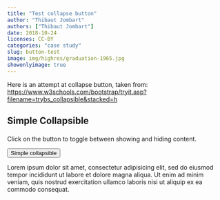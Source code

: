 ```yaml
---
title: "Test collapse button"
author: "Thibaut Jombart"
authors: ["Thibaut Jombart"]
date: 2018-10-24
licenses: CC-BY
categories: "case study"
slug: button-test
image: img/highres/graduation-1965.jpg
showonlyimage: true
---
```


Here is an attempt at collapse button, taken from:
<https://www.w3schools.com/bootstrap/tryit.asp?filename=trybs_collapsible&stacked=h>

<div class="container">

<h2>

Simple Collapsible

</h2>

<p>

Click on the button to toggle between showing and hiding
content.

</p>

<button type="button" class="btn btn-info" data-toggle="collapse" data-target="#demo">Simple
collapsible</button>

<div id="demo" class="collapse">

Lorem ipsum dolor sit amet, consectetur adipisicing elit, sed do eiusmod
tempor incididunt ut labore et dolore magna aliqua. Ut enim ad minim
veniam, quis nostrud exercitation ullamco laboris nisi ut aliquip ex ea
commodo consequat.

</div>

</div>
